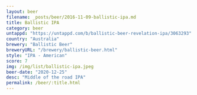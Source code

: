```yaml
---
layout: beer
filename: _posts/beer/2016-11-09-ballistic-ipa.md
title: Ballistic IPA
category: beer
untappd: "https://untappd.com/b/ballistic-beer-revelation-ipa/3063293"
country: "Australia"
brewery: "Ballistic Beer"
breweryURL: "/brewery/ballistic-beer.html"
style: "IPA - American"
score: 7
img: /img/list/ballistic-ipa.jpeg
beer-date: "2020-12-25"
desc: "Middle of the road IPA"
permalink: /beer/:title.html
---
```

